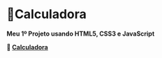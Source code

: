 # 📱Calculadora
**Meu 1º Projeto usando HTML5, CSS3 e JavaScript**

**📲 [Calculadora](https://igormurai.github.io/Calculadora/Calculadora/index.html)**
